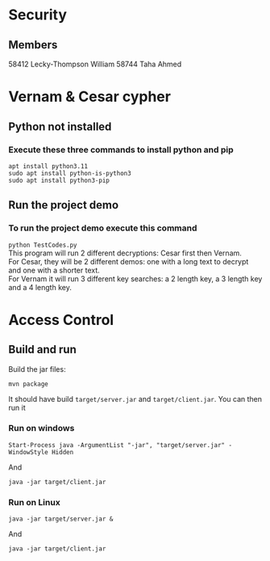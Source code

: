 # Security
## Members
58412 Lecky-Thompson William
58744 Taha Ahmed

# Vernam & Cesar cypher

## Python not installed
### Execute these three commands to install python and pip
`apt install python3.11`</br>
`sudo apt install python-is-python3`</br>
`sudo apt install python3-pip`</br>
## Run the project demo
### To run the project demo execute this command
`python TestCodes.py`</br>
This program will run 2 different decryptions: Cesar first then Vernam.</br>
For Cesar, they will be 2 different demos: one with a long text to decrypt and one with a shorter text.</br>
For Vernam it will run 3 different key searches: a 2 length key, a 3 length key and a 4 length key.</br>

# Access Control

## Build and run
Build the jar files:
```shell
mvn package
```

It should have build `target/server.jar` and `target/client.jar`. You can then
run it

### Run on windows
```shell
Start-Process java -ArgumentList "-jar", "target/server.jar" -WindowStyle Hidden
```
And
```shell
java -jar target/client.jar
```
### Run on Linux
```shell
java -jar target/server.jar &
```
And
```shell
java -jar target/client.jar
```